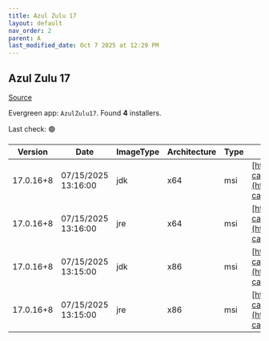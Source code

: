 ```yaml
---
title: Azul Zulu 17
layout: default
nav_order: 2
parent: A
last_modified_date: Oct 7 2025 at 12:29 PM
---
```


## Azul Zulu 17

[Source](https://www.azul.com/downloads/#zulu)

Evergreen app: `AzulZulu17`. Found **4** installers.

Last check: 🟢

| Version   | Date                | ImageType | Architecture | Type | URI                                                                                                                                            |
| --------- | ------------------- | --------- | ------------ | ---- | ---------------------------------------------------------------------------------------------------------------------------------------------- |
| 17.0.16+8 | 07/15/2025 13:16:00 | jdk       | x64          | msi  | [https://cdn.azul.com/zulu/bin/zulu17.60.17-ca-jdk17.0.16-win_x64.msi](https://cdn.azul.com/zulu/bin/zulu17.60.17-ca-jdk17.0.16-win_x64.msi)   |
| 17.0.16+8 | 07/15/2025 13:16:00 | jre       | x64          | msi  | [https://cdn.azul.com/zulu/bin/zulu17.60.17-ca-jre17.0.16-win_x64.msi](https://cdn.azul.com/zulu/bin/zulu17.60.17-ca-jre17.0.16-win_x64.msi)   |
| 17.0.16+8 | 07/15/2025 13:15:00 | jdk       | x86          | msi  | [https://cdn.azul.com/zulu/bin/zulu17.60.17-ca-jdk17.0.16-win_i686.msi](https://cdn.azul.com/zulu/bin/zulu17.60.17-ca-jdk17.0.16-win_i686.msi) |
| 17.0.16+8 | 07/15/2025 13:15:00 | jre       | x86          | msi  | [https://cdn.azul.com/zulu/bin/zulu17.60.17-ca-jre17.0.16-win_i686.msi](https://cdn.azul.com/zulu/bin/zulu17.60.17-ca-jre17.0.16-win_i686.msi) |
